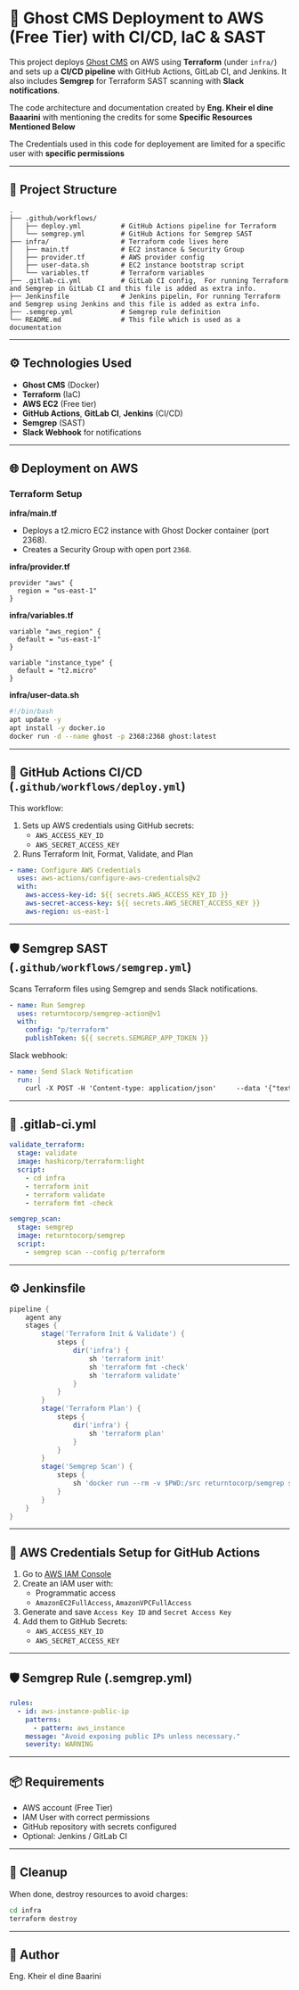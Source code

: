 
# 🚀 Ghost CMS Deployment to AWS (Free Tier) with CI/CD, IaC & SAST

This project deploys [Ghost CMS](https://ghost.org/) on AWS using **Terraform** (under `infra/`) and sets up a **CI/CD pipeline** with GitHub Actions, GitLab CI, and Jenkins. It also includes **Semgrep** for Terraform SAST scanning with **Slack notifications**.

The code architecture and documentation created by **Eng. Kheir el dine Baaarini** with mentioning the credits for some **Specific Resources Mentioned Below** 

The Credentials used in this code for deployement are limited for a specific user with **specific permissions**

---

## 🧱 Project Structure

```
.
├── .github/workflows/
│   ├── deploy.yml          # GitHub Actions pipeline for Terraform
│   └── semgrep.yml         # GitHub Actions for Semgrep SAST
├── infra/                  # Terraform code lives here
│   ├── main.tf             # EC2 instance & Security Group
│   ├── provider.tf         # AWS provider config
│   ├── user-data.sh        # EC2 instance bootstrap script
│   └── variables.tf        # Terraform variables
├── .gitlab-ci.yml          # GitLab CI config,  For running Terraform and Semgrep in GitLab CI and this file is added as extra info.
├── Jenkinsfile             # Jenkins pipelin, For running Terraform and Semgrep using Jenkins and this file is added as extra info.
├── .semgrep.yml            # Semgrep rule definition
└── README.md               # This file which is used as a documentation
```

---

## ⚙️ Technologies Used

- **Ghost CMS** (Docker)
- **Terraform** (IaC)
- **AWS EC2** (Free tier)
- **GitHub Actions**, **GitLab CI**, **Jenkins** (CI/CD)
- **Semgrep** (SAST)
- **Slack Webhook** for notifications

---

## 🌐 Deployment on AWS

### Terraform Setup

**infra/main.tf**
- Deploys a t2.micro EC2 instance with Ghost Docker container (port 2368).
- Creates a Security Group with open port `2368`.

**infra/provider.tf**
```hcl
provider "aws" {
  region = "us-east-1"
}
```

**infra/variables.tf**
```hcl
variable "aws_region" {
  default = "us-east-1"
}

variable "instance_type" {
  default = "t2.micro"
}
```

**infra/user-data.sh**
```bash
#!/bin/bash
apt update -y
apt install -y docker.io
docker run -d --name ghost -p 2368:2368 ghost:latest
```

---

## 🚀 GitHub Actions CI/CD (`.github/workflows/deploy.yml`)

This workflow:

1. Sets up AWS credentials using GitHub secrets:
   - `AWS_ACCESS_KEY_ID`
   - `AWS_SECRET_ACCESS_KEY`
2. Runs Terraform Init, Format, Validate, and Plan

```yaml
- name: Configure AWS Credentials
  uses: aws-actions/configure-aws-credentials@v2
  with:
    aws-access-key-id: ${{ secrets.AWS_ACCESS_KEY_ID }}
    aws-secret-access-key: ${{ secrets.AWS_SECRET_ACCESS_KEY }}
    aws-region: us-east-1
```

---

## 🛡️ Semgrep SAST (`.github/workflows/semgrep.yml`)

Scans Terraform files using Semgrep and sends Slack notifications.

```yaml
- name: Run Semgrep
  uses: returntocorp/semgrep-action@v1
  with:
    config: "p/terraform"
    publishToken: ${{ secrets.SEMGREP_APP_TOKEN }}
```

Slack webhook:
```yaml
- name: Send Slack Notification
  run: |
    curl -X POST -H 'Content-type: application/json'     --data '{"text":"🔒 Semgrep SAST scan completed. Review results in GitHub Actions."}'     ${{ secrets.SLACK_WEBHOOK_URL }}
```

---

## 🧪 .gitlab-ci.yml

```yaml
validate_terraform:
  stage: validate
  image: hashicorp/terraform:light
  script:
    - cd infra
    - terraform init
    - terraform validate
    - terraform fmt -check

semgrep_scan:
  stage: semgrep
  image: returntocorp/semgrep
  script:
    - semgrep scan --config p/terraform
```

---

## ⚙️ Jenkinsfile

```groovy
pipeline {
    agent any
    stages {
        stage('Terraform Init & Validate') {
            steps {
                dir('infra') {
                    sh 'terraform init'
                    sh 'terraform fmt -check'
                    sh 'terraform validate'
                }
            }
        }
        stage('Terraform Plan') {
            steps {
                dir('infra') {
                    sh 'terraform plan'
                }
            }
        }
        stage('Semgrep Scan') {
            steps {
                sh 'docker run --rm -v $PWD:/src returntocorp/semgrep semgrep scan --config p/terraform'
            }
        }
    }
}
```

---

## 🔑 AWS Credentials Setup for GitHub Actions

1. Go to [AWS IAM Console](https://console.aws.amazon.com/iam/)
2. Create an IAM user with:
   - Programmatic access
   - `AmazonEC2FullAccess`, `AmazonVPCFullAccess`
3. Generate and save `Access Key ID` and `Secret Access Key`
4. Add them to GitHub Secrets:
   - `AWS_ACCESS_KEY_ID`
   - `AWS_SECRET_ACCESS_KEY`

---

## 🛡️ Semgrep Rule (.semgrep.yml)

```yaml
rules:
  - id: aws-instance-public-ip
    patterns:
      - pattern: aws_instance
    message: "Avoid exposing public IPs unless necessary."
    severity: WARNING
```

---

## 📦 Requirements

- AWS account (Free Tier)
- IAM User with correct permissions
- GitHub repository with secrets configured
- Optional: Jenkins / GitLab CI

---

## 🧼 Cleanup

When done, destroy resources to avoid charges:

```bash
cd infra
terraform destroy
```

---

## 👤 Author

Eng. Kheir el dine Baarini
